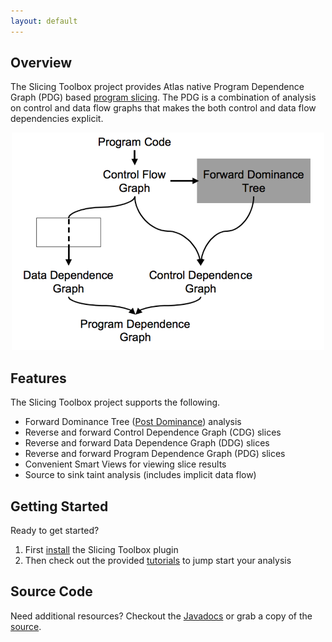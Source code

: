 ```yaml
---
layout: default
---
```


## Overview
The Slicing Toolbox project provides Atlas native Program Dependence Graph (PDG) based [program slicing](https://en.wikipedia.org/wiki/Program_slicing). The PDG is a combination of analysis on control and data flow graphs that makes the both control and data flow dependencies explicit.

<center><img src="./images/pdg.png" alt="PDG" /></center>

## Features
The Slicing Toolbox project supports the following.

- Forward Dominance Tree ([Post Dominance](https://en.wikipedia.org/wiki/Dominator_(graph_theory)#Postdominance)) analysis
- Reverse and forward Control Dependence Graph (CDG) slices
- Reverse and forward Data Dependence Graph (DDG) slices
- Reverse and forward Program Dependence Graph (PDG) slices
- Convenient Smart Views for viewing slice results
- Source to sink taint analysis (includes implicit data flow)

## Getting Started
Ready to get started?

1. First [install](/slicing-toolbox/install) the Slicing Toolbox plugin
2. Then check out the provided [tutorials](/slicing-toolbox/tutorials) to jump start your analysis

## Source Code
Need additional resources?  Checkout the [Javadocs](/slicing-toolbox/javadoc/index.html) or grab a copy of the [source](https://github.com/EnSoftCorp/slicing-toolbox).
